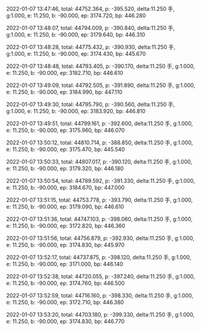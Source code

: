 2022-01-07 13:47:46, total: 44752.364, p: -395.520, delta:11.250 手, g:1.000, e: 11.250, b: -90.000, ep: 3174.720, bp: 446.280

2022-01-07 13:48:07, total: 44794.009, p: -390.840, delta:11.250 手, g:1.000, e: 11.250, b: -90.000, ep: 3179.640, bp: 446.310

2022-01-07 13:48:28, total: 44775.432, p: -390.930, delta:11.250 手, g:1.000, e: 11.250, b: -90.000, ep: 3174.430, bp: 445.670

2022-01-07 13:48:48, total: 44793.405, p: -390.170, delta:11.250 手, g:1.000, e: 11.250, b: -90.000, ep: 3182.710, bp: 446.610

2022-01-07 13:49:09, total: 44792.505, p: -391.890, delta:11.250 手, g:1.000, e: 11.250, b: -90.000, ep: 3184.990, bp: 447.110

2022-01-07 13:49:30, total: 44795.790, p: -390.560, delta:11.250 手, g:1.000, e: 11.250, b: -90.000, ep: 3183.920, bp: 446.810

2022-01-07 13:49:51, total: 44799.161, p: -392.600, delta:11.250 手, g:1.000, e: 11.250, b: -90.000, ep: 3175.960, bp: 446.070

2022-01-07 13:50:12, total: 44810.714, p: -388.850, delta:11.250 手, g:1.000, e: 11.250, b: -90.000, ep: 3175.470, bp: 445.540

2022-01-07 13:50:33, total: 44807.017, p: -390.120, delta:11.250 手, g:1.000, e: 11.250, b: -90.000, ep: 3179.320, bp: 446.180

2022-01-07 13:50:54, total: 44789.592, p: -391.330, delta:11.250 手, g:1.000, e: 11.250, b: -90.000, ep: 3184.670, bp: 447.000

2022-01-07 13:51:15, total: 44753.778, p: -393.790, delta:11.250 手, g:1.000, e: 11.250, b: -90.000, ep: 3179.090, bp: 446.610

2022-01-07 13:51:36, total: 44747.103, p: -398.060, delta:11.250 手, g:1.000, e: 11.250, b: -90.000, ep: 3172.820, bp: 446.360

2022-01-07 13:51:56, total: 44756.879, p: -392.930, delta:11.250 手, g:1.000, e: 11.250, b: -90.000, ep: 3174.830, bp: 445.970

2022-01-07 13:52:17, total: 44737.875, p: -398.120, delta:11.250 手, g:1.000, e: 11.250, b: -90.000, ep: 3171.000, bp: 446.140

2022-01-07 13:52:38, total: 44720.055, p: -397.240, delta:11.250 手, g:1.000, e: 11.250, b: -90.000, ep: 3174.760, bp: 446.500

2022-01-07 13:52:59, total: 44716.160, p: -398.330, delta:11.250 手, g:1.000, e: 11.250, b: -90.000, ep: 3172.710, bp: 446.380

2022-01-07 13:53:20, total: 44703.180, p: -399.330, delta:11.250 手, g:1.000, e: 11.250, b: -90.000, ep: 3174.830, bp: 446.770